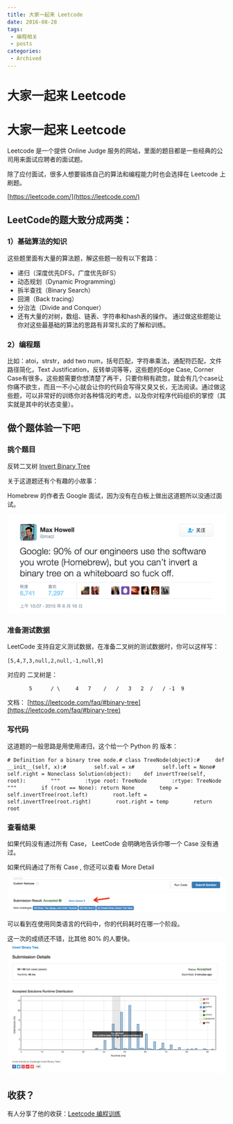 ```yaml
---
title: 大家一起来 Leetcode
date: 2016-08-28
tags:
 - 编程相关
 - posts
categories: 
 - Archived
---
```

# 大家一起来 Leetcode



# 大家一起来 Leetcode

Leetcode 是一个提供 Online Judge 服务的网站，里面的题目都是一些经典的公司用来面试应聘者的面试题。 

除了应付面试，很多人想要锻炼自己的算法和编程能力时也会选择在 Leetcode 上刷题。

[https://leetcode.com/](https://leetcode.com/)

## LeetCode的题大致分成两类：

### 1）基础算法的知识

这些题里面有大量的算法题，解这些题一般有以下套路：

* 递归（深度优先DFS，广度优先BFS）
* 动态规划（Dynamic Programming）
* 拆半查找（Binary Search）
* 回溯（Back tracing）
* 分治法（Divide and Conquer）
* 还有大量的对树，数组、链表、字符串和hash表的操作。
通过做这些题能让你对这些最基础的算法的思路有非常扎实的了解和训练。

### 2）编程题

比如：atoi，strstr，add two num，括号匹配，字符串乘法，通配符匹配，文件路径简化，Text Justification，反转单词等等，这些题的Edge Case, Corner Case有很多。这些题需要你想清楚了再干，只要你稍有疏忽，就会有几个case让你痛不欲生，而且一不小心就会让你的代码会写得又臭又长，无法阅读。通过做这些题，可以非常好的训练你对各种情况的考虑，以及你对程序代码组织的掌控（其实就是其中的状态变量）。

## 做个题体验一下吧

### 挑个题目

反转二叉树 [Invert Binary Tree](https://leetcode.com/problems/invert-binary-tree/)

关于这道题还有个有趣的小故事： 

Homebrew 的作者去 Google 面试，因为没有在白板上做出这道题所以没通过面试。

![-1472367005660.png](image/-1472367005660.png)

### 准备测试数据

LeetCode 支持自定义测试数据，在准备二叉树的测试数据时，你可以这样写： 

`[5,4,7,3,null,2,null,-1,null,9]`

对应的 二叉树是：

```
       5      / \     4   7    /   /   3   2  /   / -1  9
```

文档： [https://leetcode.com/faq/#binary-tree](https://leetcode.com/faq/#binary-tree)

### 写代码

这道题的一般思路是用使用递归，这个给一个 Python 的 版本：

```
# Definition for a binary tree node.# class TreeNode(object):#     def __init__(self, x):#         self.val = x#         self.left = None#         self.right = Noneclass Solution(object):    def invertTree(self, root):        """        :type root: TreeNode        :rtype: TreeNode        """        if (root == None): return None        temp = self.invertTree(root.left)        root.left = self.invertTree(root.right)        root.right = temp        return root
```

### 查看结果

如果代码没有通过所有 Case， LeetCode 会明确地告诉你哪一个 Case 没有通过。

如果代码通过了所有 Case , 你还可以查看 More Detail

![-1472367729401.png](image/-1472367729401.png)

可以看到在使用同类语言的代码中，你的代码耗时在哪一个阶段。 

这一次的成绩还不错，比其他 80% 的人要快。![-1472367768868.png](image/-1472367768868.png)

## 收获？

有人分享了他的收获：[Leetcode 编程训练](http://coolshell.cn/articles/12052.html)


